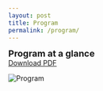 ```yaml
---
layout: post
title: Program
permalink: /program/
---
```


<strong><font size="4">Program at a glance</font></strong>
<br><a href="/jekyll-uno/program.pdf" target="_blank"> Download PDF </a>

<img src="/jekyll-uno/images/program.png" alt="Program">